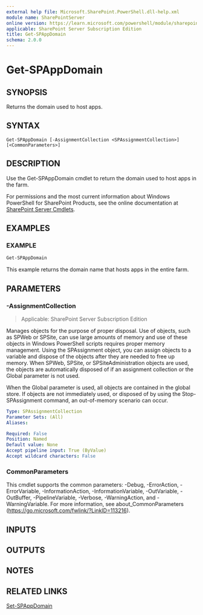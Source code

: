 ```yaml
---
external help file: Microsoft.SharePoint.PowerShell.dll-help.xml
module name: SharePointServer
online version: https://learn.microsoft.com/powershell/module/sharepoint-server/get-spappdomain
applicable: SharePoint Server Subscription Edition
title: Get-SPAppDomain
schema: 2.0.0
---
```


# Get-SPAppDomain

## SYNOPSIS

Returns the domain used to host apps.


## SYNTAX

```
Get-SPAppDomain [-AssignmentCollection <SPAssignmentCollection>] [<CommonParameters>]
```

## DESCRIPTION
Use the Get-SPAppDomain cmdlet to return the domain used to host apps in the farm.

For permissions and the most current information about Windows PowerShell for SharePoint Products, see the online documentation at [SharePoint Server Cmdlets](https://learn.microsoft.com/powershell/sharepoint/sharepoint-server/sharepoint-server-cmdlets).

## EXAMPLES

### EXAMPLE
```powershell
Get-SPAppDomain
```

This example returns the domain name that hosts apps in the entire farm.

## PARAMETERS

### -AssignmentCollection

> Applicable: SharePoint Server Subscription Edition

Manages objects for the purpose of proper disposal. Use of objects, such as SPWeb or SPSite, can use large amounts of memory and use of these objects in Windows PowerShell scripts requires proper memory management. Using the SPAssignment object, you can assign objects to a variable and dispose of the objects after they are needed to free up memory. When SPWeb, SPSite, or SPSiteAdministration objects are used, the objects are automatically disposed of if an assignment collection or the Global parameter is not used.

When the Global parameter is used, all objects are contained in the global store. If objects are not immediately used, or disposed of by using the Stop-SPAssignment command, an out-of-memory scenario can occur.

```yaml
Type: SPAssignmentCollection
Parameter Sets: (All)
Aliases:

Required: False
Position: Named
Default value: None
Accept pipeline input: True (ByValue)
Accept wildcard characters: False
```

### CommonParameters
This cmdlet supports the common parameters: -Debug, -ErrorAction, -ErrorVariable, -InformationAction, -InformationVariable, -OutVariable, -OutBuffer, -PipelineVariable, -Verbose, -WarningAction, and -WarningVariable. For more information, see about_CommonParameters (https://go.microsoft.com/fwlink/?LinkID=113216).

## INPUTS

## OUTPUTS

## NOTES

## RELATED LINKS

[Set-SPAppDomain](Set-SPAppDomain.md)
